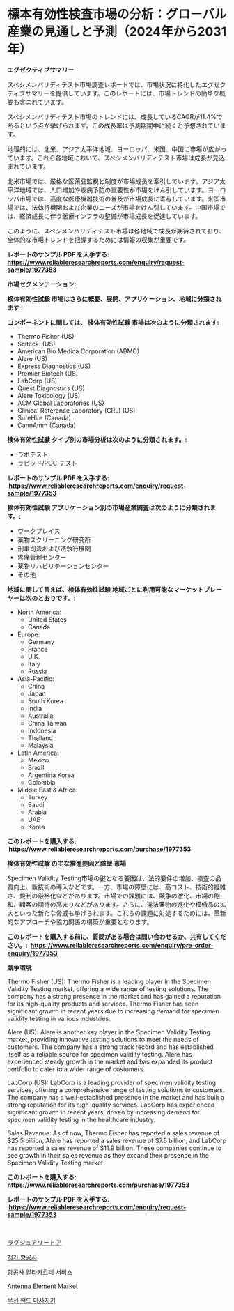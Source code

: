 <p><h1>標本有効性検査市場の分析：グローバル産業の見通しと予測（2024年から2031年）</h1></p><p><strong>エグゼクティブサマリー</strong></p>
<p><p>スペシメンバリディテスト市場調査レポートでは、市場状況に特化したエグゼクティブサマリーを提供しています。このレポートには、市場トレンドの簡単な概要も含まれています。</p><p>スペシメンバリディテスト市場のトレンドには、成長しているCAGRが11.4%であるという点が挙げられます。この成長率は予測期間中に続くと予想されています。</p><p>地理的には、北米、アジア太平洋地域、ヨーロッパ、米国、中国に市場が広がっています。これら各地域において、スペシメンバリディテスト市場は成長が見込まれています。</p><p>北米市場では、厳格な医薬品監視と制度が市場成長を牽引しています。アジア太平洋地域では、人口増加や疾病予防の重要性が市場をけん引しています。ヨーロッパ市場では、高度な医療機器技術の普及が市場成長に寄与しています。米国市場では、法執行機関および企業のニーズが市場をけん引しています。中国市場では、経済成長に伴う医療インフラの整備が市場成長を促進しています。</p><p>このように、スペシメンバリディテスト市場は各地域で成長が期待されており、全体的な市場トレンドを把握するためには情報の収集が重要です。</p></p>
<p><strong>レポートのサンプル PDF を入手する: <a href="https://www.reliableresearchreports.com/enquiry/request-sample/1977353">https://www.reliableresearchreports.com/enquiry/request-sample/1977353</a></strong></p>
<p><strong>市場セグメンテーション:</strong></p>
<p><strong> 検体有効性試験 市場はさらに概要、展開、アプリケーション、地域に分類されます :</strong></p>
<p><strong>コンポーネントに関しては、 検体有効性試験 市場は次のように分類されます: &nbsp;</strong></p>
<p><ul><li>Thermo Fisher (US)</li><li>Sciteck. (US)</li><li>American Bio Medica Corporation (ABMC)</li><li>Alere (US)</li><li>Express Diagnostics (US)</li><li>Premier Biotech (US)</li><li>LabCorp (US)</li><li>Quest Diagnostics (US)</li><li>Alere Toxicology (US)</li><li>ACM Global Laboratories (US)</li><li>Clinical Reference Laboratory (CRL) (US)</li><li>SureHire (Canada)</li><li>CannAmm (Canada)</li></ul></p>
<p><strong> 検体有効性試験 タイプ別の市場分析は次のように分類されます。:</strong></p>
<p><ul><li>ラボテスト</li><li>ラピッド/POC テスト</li></ul></p>
<p><strong>レポートのサンプル PDF を入手する: &nbsp;<a href="https://www.reliableresearchreports.com/enquiry/request-sample/1977353">https://www.reliableresearchreports.com/enquiry/request-sample/1977353</a></strong></p>
<p><strong> 検体有効性試験 アプリケーション別の市場産業調査は次のように分類されます。:</strong></p>
<p><ul><li>ワークプレイス</li><li>薬物スクリーニング研究所</li><li>刑事司法および法執行機関</li><li>疼痛管理センター</li><li>薬物リハビリテーションセンター</li><li>その他</li></ul></p>
<p><strong>地域に関して言えば、検体有効性試験 地域ごとに利用可能なマーケットプレーヤーは次のとおりです。:</strong></p>
<p><ul>
    <li>
        North America:
        <ul>
            <li>United States</li>
            <li>Canada</li>
        </ul>
    </li>
    <li>
        Europe:
        <ul>
            <li>Germany</li>
            <li>France</li>
            <li>U.K.</li>
            <li>Italy</li>
            <li>Russia</li>
        </ul>
    </li>
    <li>
        Asia-Pacific:
        <ul>
            <li>China</li>
            <li>Japan</li>
            <li>South Korea</li>
            <li>India</li>
            <li>Australia</li>
            <li>China Taiwan</li>
            <li>Indonesia</li>
            <li>Thailand</li>
            <li>Malaysia</li>
        </ul>
    </li>
    <li>
        Latin America:
        <ul>
            <li>Mexico</li>
            <li>Brazil</li>
            <li>Argentina Korea</li>
            <li>Colombia</li>
        </ul>
    </li>
    <li>
        Middle East & Africa:
        <ul>
            <li>Turkey</li>
            <li>Saudi</li>
            <li>Arabia</li>
            <li>UAE</li>
            <li>Korea</li>
        </ul>
    </li>
    </ul></p>
<p><strong>このレポートを購入する: &nbsp;<a href="https://www.reliableresearchreports.com/purchase/1977353">https://www.reliableresearchreports.com/purchase/1977353</a></strong></p>
<p><strong>検体有効性試験 の主な推進要因と障壁 市場</strong></p>
<p><p>Specimen Validity Testing市場の鍵となる要因は、法的要件の増加、検査の品質向上、新技術の導入などです。一方、市場の障壁には、高コスト、技術的複雑さ、規制の厳格化などがあります。市場での課題には、競争の激化、市場の飽和、顧客の期待の高まりなどがあります。さらに、違法薬物の進化や模倣品の拡大といった新たな脅威も挙げられます。これらの課題に対処するためには、革新的なアプローチや協力関係の構築が重要となります。</p></p>
<p><strong>このレポートを購入する前に、質問がある場合は問い合わせるか、共有してください。:&nbsp; <a href="https://www.reliableresearchreports.com/enquiry/pre-order-enquiry/1977353">https://www.reliableresearchreports.com/enquiry/pre-order-enquiry/1977353</a></strong></p>
<p><strong>競争環境</strong></p>
<p><p>Thermo Fisher (US): Thermo Fisher is a leading player in the Specimen Validity Testing market, offering a wide range of testing solutions. The company has a strong presence in the market and has gained a reputation for its high-quality products and services. Thermo Fisher has seen significant growth in recent years due to increasing demand for specimen validity testing in various industries.</p><p>Alere (US): Alere is another key player in the Specimen Validity Testing market, providing innovative testing solutions to meet the needs of customers. The company has a strong track record and has established itself as a reliable source for specimen validity testing. Alere has experienced steady growth in the market and has expanded its product portfolio to cater to a wider range of customers.</p><p>LabCorp (US): LabCorp is a leading provider of specimen validity testing services, offering a comprehensive range of testing solutions to customers. The company has a well-established presence in the market and has built a strong reputation for its high-quality services. LabCorp has experienced significant growth in recent years, driven by increasing demand for specimen validity testing in the healthcare industry.</p><p>Sales Revenue: As of now, Thermo Fisher has reported a sales revenue of $25.5 billion, Alere has reported a sales revenue of $7.5 billion, and LabCorp has reported a sales revenue of $11.9 billion. These companies continue to see growth in their sales revenue as they expand their presence in the Specimen Validity Testing market.</p></p>
<p><strong>このレポートを購入する: &nbsp; <a href="https://www.reliableresearchreports.com/purchase/1977353">https://www.reliableresearchreports.com/purchase/1977353</a></strong></p>
<p><strong>レポートのサンプル PDF を入手する: &nbsp;<a href="https://www.reliableresearchreports.com/enquiry/request-sample/1977353">https://www.reliableresearchreports.com/enquiry/request-sample/1977353</a></strong><strong></strong></p>
<p>&nbsp;</p>
<p><p><a href="https://medium.com/@annchovey1988/2024%E5%B9%B4%E3%81%8B%E3%82%892031%E5%B9%B4%E3%81%BE%E3%81%A7%E3%81%AE%E6%9C%9F%E9%96%93%E3%81%AE%E9%AB%98%E7%B4%9A%E3%83%89%E3%82%A2%E5%B8%82%E5%A0%B4%E5%88%86%E6%9E%90%E3%81%A8%E3%82%B5%E3%82%A4%E3%82%BA%E4%BA%88%E6%B8%AC-906f7bc944fc">ラグジュアリードア</a></p><p><a href="https://github.com/Elenrrera7685/Market-Research-Report-List-1/blob/main/344407910941.md">저가 항공사</a></p><p><a href="https://github.com/sammyUltyylrich9067856/Market-Research-Report-List-1/blob/main/376123610942.md">항공사 알라카르테 서비스</a></p><p><a href="https://medium.com/@marceivas98567/antenna-element-market-size-and-market-trends-complete-industry-overview-2024-to-2031-5f2873d37bd5">Antenna Element Market</a></p><p><a href="https://medium.com/@brisamorar2023/%EB%AC%B4%EC%84%A0-%ED%95%B8%EB%93%9C-%EB%A7%88%EC%82%AC%EC%A7%80%EA%B8%B0-%EC%8B%9C%EC%9E%A5-%EB%8F%99%ED%96%A5-%EB%B0%8F-%EC%8B%9C%EC%9E%A5-%EB%B6%84%EC%84%9D%EC%9D%80-2024%EB%85%84%EB%B6%80%ED%84%B0-2031%EB%85%84%EA%B9%8C%EC%A7%80-%EC%98%88%EC%83%81%EB%90%A9%EB%8B%88%EB%8B%A4-7fd0c576c061">무선 핸드 마사지기</a></p></p>